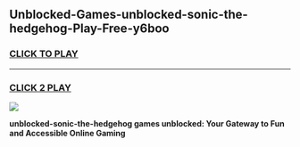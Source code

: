 
## Unblocked-Games-unblocked-sonic-the-hedgehog-Play-Free-y6boo
<h3>
<a href="https://premium76.site?title=unblocked-sonic-the-hedgehog&ref=21A">CLICK TO PLAY</a></h3>
<hr>

<h3>
<a href="https://premium76.site?title=unblocked-sonic-the-hedgehog&ref=21A">CLICK 2 PLAY</a>
  
</h3>

<a href="https://premium76.site?title=unblocked-sonic-the-hedgehog&ref=21A"><img src="https://clearcache.store/games.png"></a>


**unblocked-sonic-the-hedgehog games unblocked: Your Gateway to Fun and Accessible Online Gaming**
